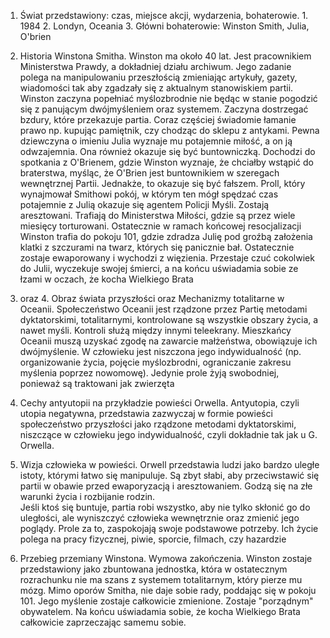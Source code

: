 1. Świat przedstawiony: czas, miejsce akcji, wydarzenia, bohaterowie.
		1. 1984
		2. Londyn, Oceania
		3. Główni bohaterowie: Winston Smith, Julia, O'brien

2. Historia Winstona Smitha.
	Winston ma około 40 lat. Jest pracownikiem Ministerstwa Prawdy, 
	a dokładniej działu archiwum. Jego zadanie polega na manipulowaniu przeszłością
	zmieniając artykuły, gazety, wiadomości tak aby zgadzały się z aktualnym stanowiskiem partii. Winston zaczyna popełniać myślozbrodnie nie będąc w stanie pogodzić się z panującym dwójmyśleniem oraz systemem. Zaczyna dostrzegać bzdury, które przekazuje partia. Coraz częściej świadomie łamanie prawo np. kupując pamiętnik, czy chodząc do sklepu z antykami. Pewna dziewczyna o imieniu Julia wyznaje mu potajemnie miłość, a on ją odwzajemnia. Ona również okazuje się być buntowniczką. Dochodzi do spotkania z O'Brienem, gdzie Winston wyznaje, że chciałby wstąpić do braterstwa, myśląc, że O'Brien jest buntownikiem w szeregach wewnętrznej Partii. Jednakże, to okazuje się być fałszem. Proll, który wynajmował Smithowi pokój, w którym ten mógł spędzać czas potajemnie z Julią okazuje się agentem Policji Myśli. Zostają aresztowani. Trafiają do Ministerstwa Miłości, gdzie są przez wiele miesięcy torturowani. Ostatecznie w ramach końcowej resocjalizacji Winston trafia do pokoju 101, gdzie zdradza Julię pod groźbą założenia klatki z szczurami na twarz, których się panicznie bał. Ostatecznie zostaje ewaporowany i wychodzi z więzienia. Przestaje czuć cokolwiek do Julii, wyczekuje swojej śmierci, a na końcu uświadamia sobie ze łzami w oczach, że kocha Wielkiego Brata

3. oraz 4. Obraz świata przyszłości oraz Mechanizmy totalitarne w Oceanii.
	 Społeczeństwo Oceanii jest rządzone przez Partię metodami dyktatorskimi, totalitarnymi, kontrolowane są wszystkie obszary życia, a nawet myśli. Kontroli służą między innymi teleekrany. Mieszkańcy Oceanii muszą uzyskać zgodę na zawarcie małżeństwa, obowiązuje ich dwójmyślenie. W człowieku jest niszczona jego indywidualność (np. organizowanie życia, pojęcie myślozbrodni, ograniczanie zakresu myślenia poprzez nowomowę). Jedynie prole żyją swobodniej, ponieważ są traktowani jak zwierzęta
	 
5.  Cechy antyutopii na przykładzie powieści Orwella.
	Antyutopia, czyli utopia negatywna, przedstawia zazwyczaj w formie powieści społeczeństwo przyszłości jako rządzone metodami dyktatorskimi, niszczące w człowieku jego indywidualność, czyli dokładnie tak jak u G. Orwella. 
	
6. Wizja człowieka w powieści.
	Orwell przedstawia ludzi jako bardzo uległe istoty, którymi łatwo się manipuluje.
	Są zbyt słabi, aby przeciwstawić się partii w obawie przed ewaporyzacją i aresztowaniem. Godzą się na złe warunki życia i rozbijanie rodzin.		
	Jeśli ktoś się buntuje, partia robi wszystko, aby nie tylko skłonić go do uległości, 
	ale wyniszczyć człowieka wewnętrznie oraz zmienić jego poglądy. 
	Prole za to, zaspokojają swoje podstawowe potrzeby. Ich życie polega na pracy fizycznej, piwie, sporcie, filmach, czy hazardzie
		
7. Przebieg przemiany Winstona. Wymowa zakończenia.
	Winston zostaje przedstawiony jako zbuntowana jednostka, która w ostatecznym rozrachunku nie ma szans z systemem totalitarnym, który pierze mu mózg.
	Mimo oporów Smitha, nie daje sobie rady, poddając się w pokoju 101. Jego myślenie zostaje całkowicie zmienione. Zostaje "porządnym" obywatelem. Na końcu uświadamia sobie, że kocha Wielkiego Brata całkowicie zaprzeczając samemu sobie. 
		
	
	
